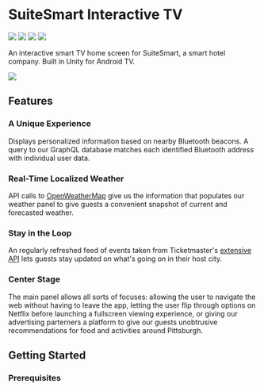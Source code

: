 # SuiteSmart Interactive TV
<img src="https://img.shields.io/badge/unity-2017.1.5f1-blue" /> <img src="https://img.shields.io/badge/platform-androidTV-blue" /> <img src="https://img.shields.io/badge/maintained%3F-no-red" /> <img src="https://img.shields.io/github/issues/OliviaLynn/SuiteSmart-Interactive-TV" />

An interactive smart TV home screen for SuiteSmart, a smart hotel company. Built in Unity for Android TV.

<img src="https://i.imgur.com/69AnOSC.png" />

## Features

### A Unique Experience
Displays personalized information based on nearby Bluetooth beacons. A query to our GraphQL database matches each identified Bluetooth address with individual user data.

### Real-Time Localized Weather
API calls to [OpenWeatherMap](https://openweathermap.org/api) give us the information that populates our weather panel to give guests a convenient snapshot of current and forecasted weather.

### Stay in the Loop
An regularly refreshed feed of events taken from Ticketmaster's [extensive API](https://developer.ticketmaster.com/products-and-docs/apis/discovery-api/v2/) lets guests stay updated on what's going on in their host city.

### Center Stage
The main panel allows all sorts of focuses: allowing the user to navigate the web without having to leave the app, letting the user flip through options on Netflix before launching a fullscreen viewing experience, or giving our advertising parterners a platform to give our guests unobtrusive recommendations for food and activities around Pittsburgh.

## Getting Started

### Prerequisites

